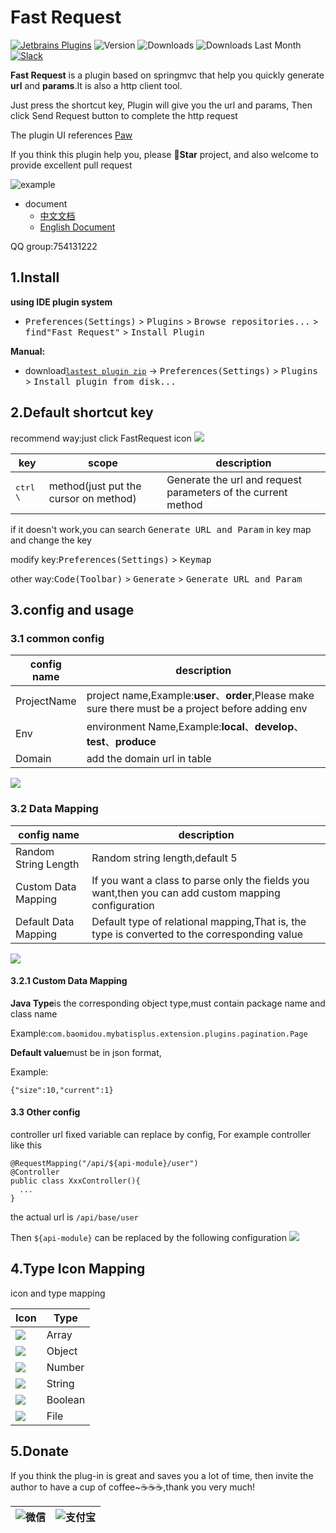 # Fast Request

[![Jetbrains Plugins][plugin-img]][plugin]
![Version](http://phpstorm.espend.de/badge/16988/version)
![Downloads](http://phpstorm.espend.de/badge/16988/downloads)
![Downloads Last Month](http://phpstorm.espend.de/badge/16988/last-month)
[![Slack](https://img.shields.io/badge/Slack-%23Fast--Request-red)](https://fastrequest.slack.com)

**Fast Request** is a plugin based on springmvc that help you quickly generate **url** and **params**.It is also a http client tool.

Just press the shortcut key, Plugin will give you the url and params, Then click Send Request button to complete the http request

The plugin UI references [Paw](https://paw.cloud/)

If you think this plugin help you, please **🌟Star** project, and also welcome to provide excellent pull request

![example](./screenshot/example.gif)

- document
    * [中文文档](README.zh_CN.md)
    * [English Document](README.md)

QQ group:754131222  
  
## 1.Install
**using IDE plugin system**
- <kbd>Preferences(Settings)</kbd> > <kbd>Plugins</kbd> > <kbd>Browse repositories...</kbd> > <kbd>find"Fast Request"</kbd> > <kbd>Install Plugin</kbd>

**Manual:**
- download[`lastest plugin zip`][latest-release] -> <kbd>Preferences(Settings)</kbd> > <kbd>Plugins</kbd> > <kbd>Install plugin from disk...</kbd>


## 2.Default shortcut key
recommend way:just click FastRequest icon
![](./screenshot/methodIcon.png)


|key|scope|description|
| --- | --- | --- |
| <kbd> ctrl \ </kbd> | method(just put the cursor on method) | Generate the url and request parameters of the current method |

if it doesn't work,you can search <kbd>Generate URL and Param</kbd> in key map and change the key

modify key:<kbd>Preferences(Settings)</kbd> > <kbd>Keymap</kbd>

other way:<kbd>Code(Toolbar)</kbd> > <kbd>Generate</kbd> > <kbd>Generate URL and Param</kbd>




## 3.config and usage
### 3.1 common config
|config name|description|
| --- | --- |
|ProjectName|project name,Example:**user**、**order**,Please make sure there must be a project before adding env|
|Env|environment Name,Example:**local**、**develop**、**test**、**produce**|
|Domain|add the domain url in table|

![](./screenshot/commonConfig.png)

### 3.2 Data Mapping
|config name|description|
| --- | --- |
|Random String Length|Random string length,default 5|
|Custom Data Mapping|If you want a class to parse only the fields you want,then you can add custom mapping configuration|
|Default Data Mapping|Default type of relational mapping,That is, the type is converted to the corresponding value|

![](./screenshot/dataMapping.png)

#### 3.2.1 Custom Data Mapping
**Java Type**is the corresponding object type,must contain package name and class name

Example:`com.baomidou.mybatisplus.extension.plugins.pagination.Page`

**Default value**must be in json format,

Example:
```
{"size":10,"current":1}
```

#### 3.3 Other config
controller url fixed variable can replace by config, For example controller like this

```
@RequestMapping("/api/${api-module}/user")
@Controller
public class XxxController(){
  ...
}
```

the actual url is `/api/base/user`

Then `${api-module}` can be replaced by the following configuration
![](./screenshot/otherConfig.png)

## 4.Type Icon Mapping
icon and type mapping

|Icon|Type|
| --- | --- | 
|![](./screenshot/icon/array.svg)  |Array  |
|![](./screenshot/icon/object.svg) |Object |
|![](./screenshot/icon/number.svg) |Number |
|![](./screenshot/icon/string.svg) |String |
|![](./screenshot/icon/boolean.svg)|Boolean|
|![](./screenshot/icon/file.svg)|File|


## 5.Donate
If you think the plug-in is great and saves you a lot of time, then invite the author to have a cup of coffee~☕☕☕,thank you very much!

| ![微信](./screenshot/pay/wechat.jpg) | ![支付宝](./screenshot/pay/alipay.png) |
| --- | --- |



[latest-release]: https://github.com/kings1990/fast-request/releases/latest
[plugin]: https://plugins.jetbrains.com/plugin/16988
[plugin-img]: https://img.shields.io/badge/plugin-FastRequest-x.svg
